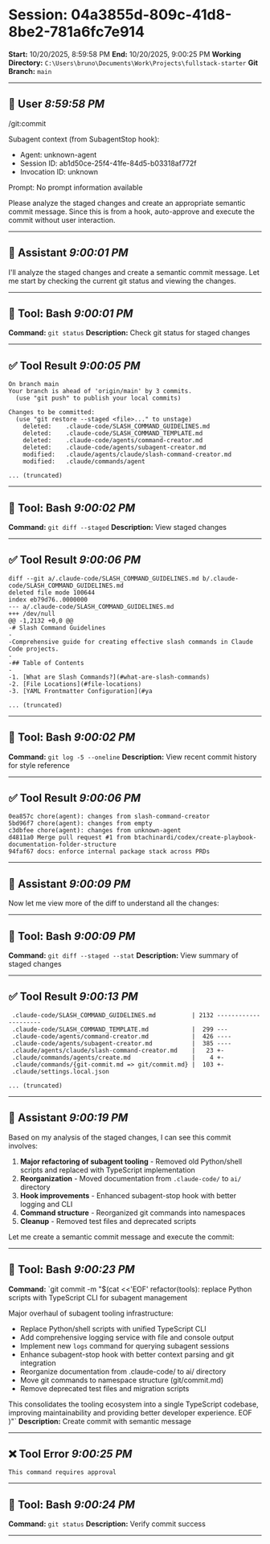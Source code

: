 # Session: 04a3855d-809c-41d8-8be2-781a6fc7e914

**Start:** 10/20/2025, 8:59:58 PM
**End:** 10/20/2025, 9:00:25 PM
**Working Directory:** `C:\Users\bruno\Documents\Work\Projects\fullstack-starter`
**Git Branch:** `main`

---

## 👤 User _8:59:58 PM_

/git:commit

Subagent context (from SubagentStop hook):
- Agent: unknown-agent
- Session ID: ab1d50ce-25f4-41fe-84d5-b03318af772f
- Invocation ID: unknown

Prompt:
No prompt information available

Please analyze the staged changes and create an appropriate semantic commit message.
Since this is from a hook, auto-approve and execute the commit without user interaction.

---

## 🤖 Assistant _9:00:01 PM_

I'll analyze the staged changes and create a semantic commit message. Let me start by checking the current git status and viewing the changes.

---

## 🔧 Tool: Bash _9:00:01 PM_

**Command:** `git status`
**Description:** Check git status for staged changes

---

## ✅ Tool Result _9:00:05 PM_

```
On branch main
Your branch is ahead of 'origin/main' by 3 commits.
  (use "git push" to publish your local commits)

Changes to be committed:
  (use "git restore --staged <file>..." to unstage)
	deleted:    .claude-code/SLASH_COMMAND_GUIDELINES.md
	deleted:    .claude-code/SLASH_COMMAND_TEMPLATE.md
	deleted:    .claude-code/agents/command-creator.md
	deleted:    .claude-code/agents/subagent-creator.md
	modified:   .claude/agents/claude/slash-command-creator.md
	modified:   .claude/commands/agent

... (truncated)
```

---

## 🔧 Tool: Bash _9:00:02 PM_

**Command:** `git diff --staged`
**Description:** View staged changes

---

## ✅ Tool Result _9:00:06 PM_

```
diff --git a/.claude-code/SLASH_COMMAND_GUIDELINES.md b/.claude-code/SLASH_COMMAND_GUIDELINES.md
deleted file mode 100644
index eb79d76..0000000
--- a/.claude-code/SLASH_COMMAND_GUIDELINES.md
+++ /dev/null
@@ -1,2132 +0,0 @@
-# Slash Command Guidelines
-
-Comprehensive guide for creating effective slash commands in Claude Code projects.
-
-## Table of Contents
-
-1. [What are Slash Commands?](#what-are-slash-commands)
-2. [File Locations](#file-locations)
-3. [YAML Frontmatter Configuration](#ya

... (truncated)
```

---

## 🔧 Tool: Bash _9:00:02 PM_

**Command:** `git log -5 --oneline`
**Description:** View recent commit history for style reference

---

## ✅ Tool Result _9:00:06 PM_

```
0ea857c chore(agent): changes from slash-command-creator
5bd96f7 chore(agent): changes from empty
c3dbfee chore(agent): changes from unknown-agent
d4811a0 Merge pull request #1 from btachinardi/codex/create-playbook-documentation-folder-structure
94faf67 docs: enforce internal package stack across PRDs
```

---

## 🤖 Assistant _9:00:09 PM_

Now let me view more of the diff to understand all the changes:

---

## 🔧 Tool: Bash _9:00:09 PM_

**Command:** `git diff --staged --stat`
**Description:** View summary of staged changes

---

## ✅ Tool Result _9:00:13 PM_

```
 .claude-code/SLASH_COMMAND_GUIDELINES.md          | 2132 ---------------------
 .claude-code/SLASH_COMMAND_TEMPLATE.md            |  299 ---
 .claude-code/agents/command-creator.md            |  426 ----
 .claude-code/agents/subagent-creator.md           |  385 ----
 .claude/agents/claude/slash-command-creator.md    |   23 +-
 .claude/commands/agents/create.md                 |    4 +-
 .claude/commands/{git-commit.md => git/commit.md} |  103 +-
 .claude/settings.local.json                     

... (truncated)
```

---

## 🤖 Assistant _9:00:19 PM_

Based on my analysis of the staged changes, I can see this commit involves:

1. **Major refactoring of subagent tooling** - Removed old Python/shell scripts and replaced with TypeScript implementation
2. **Reorganization** - Moved documentation from `.claude-code/` to `ai/` directory
3. **Hook improvements** - Enhanced subagent-stop hook with better logging and CLI
4. **Command structure** - Reorganized git commands into namespaces
5. **Cleanup** - Removed test files and deprecated scripts

Let me create a semantic commit message and execute the commit:

---

## 🔧 Tool: Bash _9:00:23 PM_

**Command:** `git commit -m "$(cat <<'EOF'
refactor(tools): replace Python scripts with TypeScript CLI for subagent management

Major overhaul of subagent tooling infrastructure:

- Replace Python/shell scripts with unified TypeScript CLI
- Add comprehensive logging service with file and console output
- Implement new `logs` command for querying subagent sessions
- Enhance subagent-stop hook with better context parsing and git integration
- Reorganize documentation from .claude-code/ to ai/ directory
- Move git commands to namespace structure (git/commit.md)
- Remove deprecated test files and migration scripts

This consolidates the tooling ecosystem into a single TypeScript codebase,
improving maintainability and providing better developer experience.
EOF
)"`
**Description:** Create commit with semantic message

---

## ❌ Tool Error _9:00:25 PM_

```
This command requires approval
```

---

## 🔧 Tool: Bash _9:00:24 PM_

**Command:** `git status`
**Description:** Verify commit success

---

